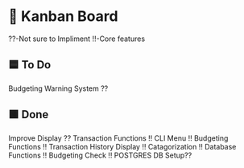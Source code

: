 # 🧠 Kanban Board
??-Not sure to Impliment
!!-Core features
## 🟦 To Do
Budgeting Warning System ??


## 🟩 Done
Improve Display ??
Transaction Functions !!
CLI Menu !!
Budgeting Functions !!
Transaction History Display !!
Catagorization !!
Database Functions !!
Budgeting Check !!
POSTGRES DB Setup??
